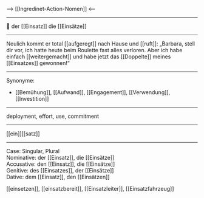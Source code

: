--> [[Ingredinet-Action-Nomen]] <--

---
🔵 der [[Einsatz]]
die [[Einsätze]]

---
Neulich kommt er total [[aufgeregt]] nach Hause und [[ruft]]: „Barbara, stell dir vor, ich hatte heute beim Roulette fast alles verloren. Aber ich habe einfach [[weitergemacht]] und habe jetzt das [[Doppelte]] meines [[Einsatzes]] gewonnen!“ 


---
Synonyme:
- [[Bemühung]], [[Aufwand]], [[Engagement]], [[Verwendung]], [[Investition]]

---
deployment, effort, use, commitment

---
[[ein]][[satz]]

---
Case: Singular, Plural  
Nominative: der [[Einsatz]], die [[Einsätze]]  
Accusative: den [[Einsatz]], die [[Einsätze]]  
Genitive: des [[Einsatzes]], der [[Einsätze]]  
Dative: dem [[Einsatz]], den [[Einsätzen]] 

[[einsetzen]], [[einsatzbereit]], [[Einsatzleiter]], [[Einsatzfahrzeug]]